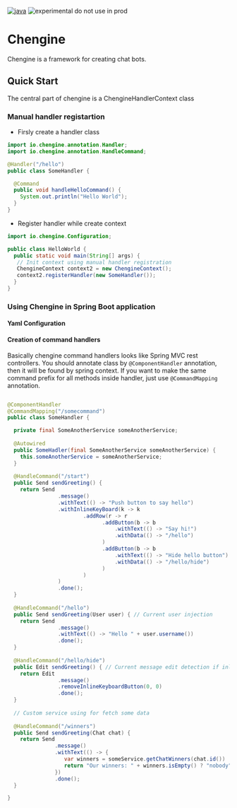 [![java][0]][1] ![experimental do not use in prod][2]

[0]: https://img.shields.io/badge/java-11-blue.svg?style=flat-square
[1]: https://openjdk.java.net/projects/jdk/11/

[2]: https://img.shields.io/badge/development%20or%20experimental-do%20not%20use%20in%20prod-orange?style=flat-square

# Chengine

Chengine is a framework for creating chat bots.

## Quick Start

The central part of chengine is a ChengineHandlerContext class

### Manual handler registartion
- Firsly create a handler class
```java
import io.chengine.annotation.Handler;
import io.chengine.annotation.HandleCommand;

@Handler("/hello")
public class SomeHandler {

  @Command
  public void handleHelloCommand() {
    System.out.println("Hello World");
  }
}
```
- Register handler while create context
```java
import io.chengine.Configuration;

public class HelloWorld {
  public static void main(String[] args) {
   // Init context using manual handler registration
   ChengineContext context2 = new ChengineContext();
   context2.registerHandler(new SomeHandler());
  }
}

```

### Using Chengine in Spring Boot application

#### Yaml Configuration

#### Creation of command handlers

Basically chengine command handlers looks like Spring MVC rest controllers. You should annotate class by `@ComponentHandler` annotation, then
it will be found by spring context. If you want to make the same command prefix for all methods inside handler, just use `@CommandMapping` annotation.

```java

@ComponentHandler
@CommandMapping("/somecommand")
public class SomeHandler {

  private final SomeAnotherService someAnotherService;
  
  @Autowired
  public SomeHadler(final SomeAnotherService someAnotherService) {
    this.someAnotherService = someAnotherService;
  }
  
  @HandleCommand("/start")
  public Send sendGreeting() {
    return Send
                .message()
                .withText(() -> "Push button to say hello")
                .withInlineKeyBoard(k -> k
                        .addRow(r -> r
                              .addButton(b -> b
                                  .withText(() -> "Say hi!")
                                  .withData(() -> "/hello")
                              )
                              .addButton(b -> b
                                  .withText(() -> "Hide hello button")
                                  .withData(() -> "/hello/hide")
                              )
                        )
                )
                .done();
  }
  
  @HandleCommand("/hello")
  public Send sendGreeting(User user) { // Current user injection
    return Send
                .message()
                .withText(() -> "Hello " + user.username())
                .done();
  }
  
  @HandleCommand("/hello/hide")
  public Edit sendGreeting() { // Current message edit detection if inline keyboard button callback received
    return Edit
                .message()
                .removeInlineKeyboardButton(0, 0)
                .done();
  }
  
  // Custom service using for fetch some data
  
  @HandleCommand("/winners")
  public Send sendGreeting(Chat chat) {
    return Send
               .message()
               .withText(() -> {
                  var winners = someService.getChatWinners(chat.id())
                  return "Our winners: " + winners.isEmpty() ? "nobody" : winners.toString();
               })
               .done();
  }

}
```
